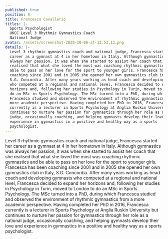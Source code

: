 ```yaml
---
published: true
position: 8
title: Francesca Cavallerio
titles: |-
  Sports Psychologist
  UKCC Level 3 Rhythmic Gymnastics Coach
  National Judge
avatar: /assets/screenshot-2020-10-06-at-12.53.13.png
details: |-
  Level 3 rhythmic gymnastics coach and national judge, Francesca started her
  career as a gymnast at 4 in her hometown in Italy. Although gymnastics was
  always her passion, it was when she started to assist her coach that she
  realised that what she loved the most was coaching rhythmic gymnastics and be
  able to pass on her love for the sport to younger girls. Francesca has been
  coaching since 2001 and in 2005 she opened her own gymnastics club in Italy,
  S.G. Concordia. After many years working as head coach and developing gymnasts
  who competed at a regional and national level, Francesca decided to expand her
  horizons and, following her studies in Psychology in Turin, moved to London to
  do an MSc in Sports Psychology. The MSc turned into a PhD, during which
  Francesca studied and observed the environment of rhythmic gymnastics from a
  more academic perspective. Having completed her PhD in 2016, Francesca
  currently is a lecturer in Sports Psychology at Anglia Ruskin University but
  continues to nurture her passion for gymnastics through her role as a national
  judge, occasionally coaching, and helping gymnasts develop their love and
  experience in gymnastics in a positive and healthy way as a sports
  psychologist.
---
```

Level 3 rhythmic gymnastics coach and national judge, Francesca started her
career as a gymnast at 4 in her hometown in Italy. Although gymnastics was
always her passion, it was when she started to assist her coach that she
realised that what she loved the most was coaching rhythmic gymnastics and be
able to pass on her love for the sport to younger girls. Francesca has been
coaching since 2001 and in 2005 she opened her own gymnastics club in Italy,
S.G. Concordia. After many years working as head coach and developing gymnasts
who competed at a regional and national level, Francesca decided to expand her
horizons and, following her studies in Psychology in Turin, moved to London to
do an MSc in Sports Psychology. The MSc turned into a PhD, during which
Francesca studied and observed the environment of rhythmic gymnastics from a
more academic perspective. Having completed her PhD in 2016, Francesca
currently is a lecturer in Sports Psychology at Anglia Ruskin University but
continues to nurture her passion for gymnastics through her role as a national
judge, occasionally coaching, and helping gymnasts develop their love and
experience in gymnastics in a positive and healthy way as a sports
psychologist.